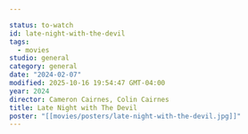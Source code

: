 ```yaml
---

status: to-watch
id: late-night-with-the-devil
tags:
  - movies
studio: general
category: general
date: "2024-02-07"
modified: 2025-10-16 19:54:47 GMT-04:00
year: 2024
director: Cameron Cairnes, Colin Cairnes
title: Late Night with The Devil
poster: "[[movies/posters/late-night-with-the-devil.jpg]]"
---
```

